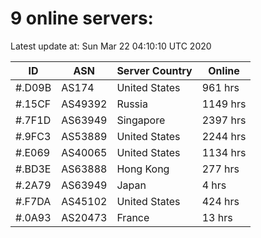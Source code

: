 # 9 online servers:

Latest update at: Sun Mar 22 04:10:10 UTC 2020

| ID | ASN | Server Country | Online |
| -- | --- | -------------- | ------ |
| #.D09B | AS174 | United States | 961 hrs |
| #.15CF | AS49392 | Russia | 1149 hrs |
| #.7F1D | AS63949 | Singapore | 2397 hrs |
| #.9FC3 | AS53889 | United States | 2244 hrs |
| #.E069 | AS40065 | United States | 1134 hrs |
| #.BD3E | AS63888 | Hong Kong | 277 hrs |
| #.2A79 | AS63949 | Japan | 4 hrs |
| #.F7DA | AS45102 | United States | 424 hrs |
| #.0A93 | AS20473 | France | 13 hrs |

